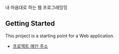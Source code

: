 내 마음대로 하는 웹 프로그래밍밍
## Getting Started
This project is a starting point for a Web application.
- [프로젝트 메인 주소](https://github.com/nimah03/WEB_MAIN)